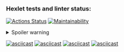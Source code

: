 ### Hexlet tests and linter status:
[![Actions Status](https://github.com/dmkael/python-project-49/workflows/hexlet-check/badge.svg)](https://github.com/dmkael/python-project-49/actions)
[![Maintainability](https://api.codeclimate.com/v1/badges/05d53411058b9c926d08/maintainability)](https://codeclimate.com/github/dmkael/python-project-49/maintainability)

<details>
  <summary>Spoiler warning</summary>
  
  brain-even
  
[![asciicast](https://asciinema.org/a/9MV6QUu0rYwXirH5Mpngtu5i8.svg)](https://asciinema.org/a/9MV6QUu0rYwXirH5Mpngtu5i8)
  
</details>

[![asciicast](https://asciinema.org/a/0sYvGWOpjBhkg53QEb4bw7g57.svg)](https://asciinema.org/a/0sYvGWOpjBhkg53QEb4bw7g57)
[![asciicast](https://asciinema.org/a/ZTcK7uJIjbE6nXldt8o8qVf70.svg)](https://asciinema.org/a/ZTcK7uJIjbE6nXldt8o8qVf70)
[![asciicast](https://asciinema.org/a/tSSNsWqRCARwsgNCkTZUijpVr.svg)](https://asciinema.org/a/tSSNsWqRCARwsgNCkTZUijpVr)
[![asciicast](https://asciinema.org/a/jLHp6nkGwTQcnlUWAOUPLPUsy.svg)](https://asciinema.org/a/jLHp6nkGwTQcnlUWAOUPLPUsy)
